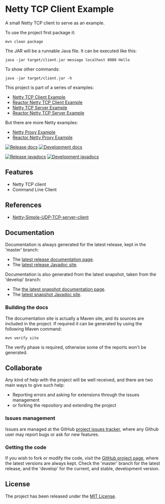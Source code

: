 # Netty TCP Client Example

A small Netty TCP client to serve as an example.

To use the project first package it:

```
mvn clean package
```

The JAR will be a runnable Java file. It can be executed like this:

```
java -jar target/client.jar message localhost 8080 Hello
```

To show other commands:

```
java -jar target/client.jar -h
```

This project is part of a series of examples:
- [Netty TCP Client Example](https://github.com/Bernardo-MG/netty-tcp-client-example)
- [Reactor Netty TCP Client Example](https://github.com/Bernardo-MG/reactor-netty-tcp-client-example)
- [Netty TCP Server Example](https://github.com/Bernardo-MG/netty-tcp-server-example)
- [Reactor Netty TCP Server Example](https://github.com/Bernardo-MG/reactor-netty-tcp-server-example)

But there are more Netty examples:
- [Netty Proxy Example](https://github.com/Bernardo-MG/netty-proxy-example)
- [Reactor Netty Proxy Example](https://github.com/Bernardo-MG/reactor-netty-proxy-example)

[![Release docs](https://img.shields.io/badge/docs-release-blue.svg)][site-release]
[![Development docs](https://img.shields.io/badge/docs-develop-blue.svg)][site-develop]

[![Release javadocs](https://img.shields.io/badge/javadocs-release-blue.svg)][javadoc-release]
[![Development javadocs](https://img.shields.io/badge/javadocs-develop-blue.svg)][javadoc-develop]

## Features

- Netty TCP client
- Command Line Client

## References

- [Netty-Simple-UDP-TCP-server-client](https://github.com/narkhedesam/Netty-Simple-UDP-TCP-server-client)

## Documentation

Documentation is always generated for the latest release, kept in the 'master' branch:

- The [latest release documentation page][site-release].
- The [latest release Javadoc site][javadoc-release].

Documentation is also generated from the latest snapshot, taken from the 'develop' branch:

- The [the latest snapshot documentation page][site-develop].
- The [latest snapshot Javadoc site][javadoc-develop].

### Building the docs

The documentation site is actually a Maven site, and its sources are included in the project. If required it can be generated by using the following Maven command:

```
mvn verify site
```

The verify phase is required, otherwise some of the reports won't be generated.

## Collaborate

Any kind of help with the project will be well received, and there are two main ways to give such help:

- Reporting errors and asking for extensions through the issues management
- or forking the repository and extending the project

### Issues management

Issues are managed at the GitHub [project issues tracker][issues], where any Github user may report bugs or ask for new features.

### Getting the code

If you wish to fork or modify the code, visit the [GitHub project page][scm], where the latest versions are always kept. Check the 'master' branch for the latest release, and the 'develop' for the current, and stable, development version.

## License

The project has been released under the [MIT License][license].

[issues]: https://github.com/bernardo-mg/netty-tcp-client-example/issues
[javadoc-develop]: https://docs.bernardomg.com/development/maven/netty-tcp-client-example/apidocs
[javadoc-release]: https://docs.bernardomg.com/maven/netty-tcp-client-example/apidocs
[license]: https://www.opensource.org/licenses/mit-license.php
[scm]: https://github.com/bernardo-mg/netty-tcp-client-example
[site-develop]: https://docs.bernardomg.com/development/maven/netty-tcp-client-example
[site-release]: https://docs.bernardomg.com/maven/netty-tcp-client-example
